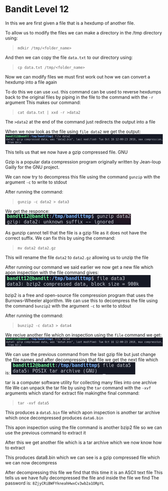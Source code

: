 # Bandit Level 12
In this we are first given a file that is a hexdump of another file.

To allow us to modify the files we can make a directory in the /tmp directory using:
> `mdkir /tmp/<folder_name>`

And then we can copy the file `data.txt` to our directory using:
> `cp data.txt /tmp/<folder_name>`

Now we can modify files we must first work out how we can convert a hexdump into a file again

To do this we can use `xxd`. this command can be used to reverse hexdumps back to the original files by piping in the file to the command with the `-r` argument
This makes our command:
> `cat data.txt | xxd -r >data2`

The `>data2` at the end of the command just redirects the output into a file

When we now look as the file using `file data2` we get the output:
![a91d5593.png](../src/a91d5593.png)

This tells us that we now have a gzip compressed file. GNU

Gzip is a popular data compression program originally written by Jean-loup Gailly for the GNU project.

We can now try to decompress this file using the command `gunzip` with the argument `-c` to write to stdout

After running the command:
> `gunzip -c data2 > data3`

We get the responce:
![82441b7e.png](../src/82441b7e.png)

As gunzip cannot tell that the file is a gzip file as it does not have the correct suffix. We can fix this by using the command:
> `mv data2 data2.gz`

This will rename the file `data2` to `data2.gz` allowing us to unzip the file

After running our command we said earlier we now get a new file which apon inspection with the file command gives:
![e3eb2a84.png](../src/e3eb2a84.png)

bzip2 is a free and open-source file compression program that uses the Burrows–Wheeler algorithm. We can use this to decompress the file using the command `bunzip2` with the argument `-c` to write to stdout

After running the command:
> `bunzip2 -c data3 > data4`

We recive another file which on inspection using the `file` command we get:
![239de8d9.png](../src/239de8d9.png)

We can use the previous command from the last gzip file but just change the file names and after decompressing that file we get the next file which is:
![1cd8795c.png](../src/1cd8795c.png)

tar is a computer software utility for collecting many files into one archive file
We can unpack the tar file by using the `tar` command with the `-xvf` arguments which stand for extract file makingthe final command:
> `tar -xvf data5`

This produces a `data5.bin` file which apon inspection is another tar archive which once decompressed produces `data6.bin`

This apon inspection using the file command is another bzip2 file so we can use the previous command to extract it

After this we get another file which is a tar archive which we now know how to extract

This produces data8.bin which we can see is a gzip compressed file which we can now decompress

After decompressing this file we find that this time it is an ASCII text file
This tells us we have fully decompressed the file and inside the file we find
The password is: `8ZjyCRiBWFYkneahHwxCv3wb2a1ORpYL`
